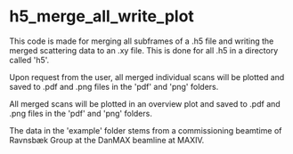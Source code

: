 # h5_merge_all_write_plot

This code is made for merging all subframes of a .h5 file and writing the merged
scattering data to an .xy file. This is done for all .h5 in a directory called
'h5'.

Upon request from the user, all merged individual scans will be plotted and
saved to .pdf and .png files in the 'pdf' and 'png' folders.

All merged scans will be plotted in an overview plot and saved to .pdf and .png
files in the 'pdf' and 'png' folders.

The data in the 'example' folder stems from a commissioning beamtime of Ravnsbæk
Group at the DanMAX beamline at MAXIV.
